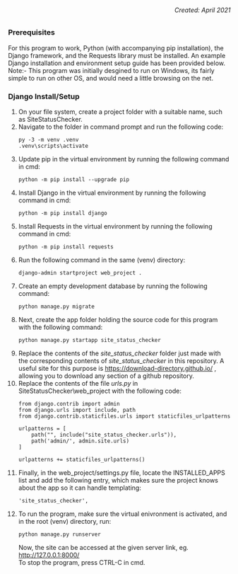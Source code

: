 <h6><p align="right">Created: April 2021</p></h6>

### Prerequisites  
For this program to work, Python (with accompanying pip installation), the Django framework, and the Requests library must be installed.
An example Django installation and environment setup guide has been provided below.  
Note:- This program was initially desgined to run on Windows, its fairly simple to run on other OS, and would need a little browsing on the net.

### Django Install/Setup  
1. On your file system, create a project folder with a suitable name, such as SiteStatusChecker.
2. Navigate to the folder in command prompt and run the following code:  
    ```
    py -3 -m venv .venv 
    .venv\scripts\activate  
    ```
3. Update pip in the virtual environment by running the following command in cmd:  
    ```
    python -m pip install --upgrade pip  
    ```
5. Install Django in the virtual environment by running the following command in cmd:  
    ```
    python -m pip install django  
    ```
6. Install Requests in the virtual environment by running the following command in cmd:  
    ```
    python -m pip install requests  
    ```
7. Run the following command in the same (venv) directory:  
    ```
    django-admin startproject web_project .  
    ```
8. Create an empty development database by running the following command:  
    ```
    python manage.py migrate  
    ```
9. Next, create the app folder holding the source code for this program with the following command:  
    ```
    python manage.py startapp site_status_checker  
    ```
10. Replace the contents of the *site_status_checker* folder just made with the corresponding contents of *site_status_checker* in this repository. A useful site for this purpose is https://download-directory.github.io/ , allowing you to download any section of a github repository.
11. Replace the contents of the file *urls.py* in SiteStatusChecker\web_project with the following code:  
    ```
    from django.contrib import admin
    from django.urls import include, path
    from django.contrib.staticfiles.urls import staticfiles_urlpatterns

    urlpatterns = [
        path("", include("site_status_checker.urls")),
        path('admin/', admin.site.urls)
    ]

    urlpatterns += staticfiles_urlpatterns()
    ```  
12. Finally, in the web_project/settings.py file, locate the INSTALLED_APPS list and add the following entry, which makes sure the project knows about the app so it can handle templating:  
    ```
    'site_status_checker',  
    ```
13. To run the program, make sure the virtual enivronment is activated, and in the root (venv) directory, run:  
    ```
    python manage.py runserver
    ```  
    Now, the site can be accessed at the given server link, eg. http://127.0.0.1:8000/  
    To stop the program, press CTRL-C in cmd.
    
    
    
